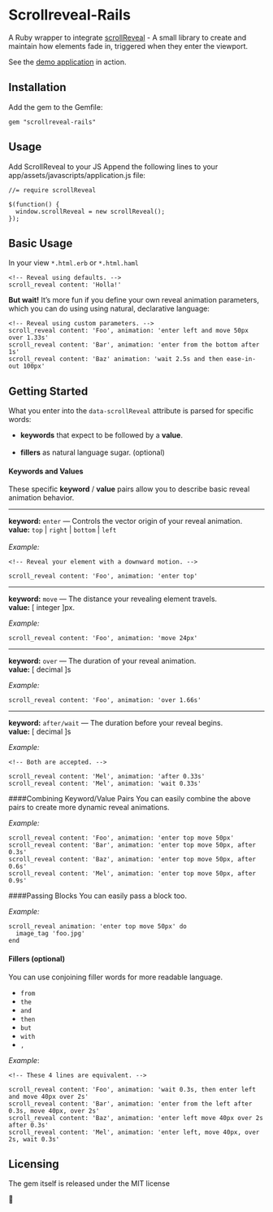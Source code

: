 # Scrollreveal-Rails 

A Ruby wrapper to integrate [scrollReveal](https://github.com/julianlloyd/scrollReveal.js) - A small library to create and maintain how elements fade in, triggered when they enter the viewport.


See the [demo application](http://fast-waters-6745.herokuapp.com) in action. 
## Installation

Add the gem to the Gemfile:

    gem "scrollreveal-rails"    

## Usage

Add ScrollReveal to your JS
Append the following lines to your app/assets/javascripts/application.js file:

	//= require scrollReveal

	$(function() {
	  window.scrollReveal = new scrollReveal();
	});


Basic Usage
-----------

In your view `*.html.erb` or `*.html.haml`

	<!-- Reveal using defaults. -->
	scroll_reveal content: 'Holla!'

**But wait!** It’s more fun if you define your own reveal animation parameters, which you can do using using natural, declarative language:

	<!-- Reveal using custom parameters. -->
	scroll_reveal content: 'Foo', animation: 'enter left and move 50px over 1.33s'
	scroll_reveal content: 'Bar', animation: 'enter from the bottom after 1s'
	scroll_reveal content: 'Baz' animation: 'wait 2.5s and then ease-in-out 100px'

Getting Started
---------------
What you enter into the `data-scrollReveal` attribute is parsed for specific words:

- **keywords** that expect to be followed by a **value**.<br><br>
- **fillers** as natural language sugar. (optional)

#### Keywords and Values
These specific **keyword** / **value** pairs allow you to describe basic reveal animation behavior.
***
**keyword:** `enter` — Controls the vector origin of your reveal animation.<br>
**value:** `top` | `right` | `bottom` | `left`<br><br>
*Example:*

	<!-- Reveal your element with a downward motion. -->

	scroll_reveal content: 'Foo', animation: 'enter top'

***
**keyword:** `move` — The distance your revealing element travels.<br>
**value:** [ integer ]px.

*Example:*

	scroll_reveal content: 'Foo', animation: 'move 24px'

***
**keyword:** `over` — The duration of your reveal animation.<br>
**value:** [ decimal ]s


*Example:*

	scroll_reveal content: 'Foo', animation: 'over 1.66s'

***
**keyword:** `after/wait` — The duration before your reveal begins.<br>
**value:** [ decimal ]s


*Example:*

	<!-- Both are accepted. -->

	scroll_reveal content: 'Mel', animation: 'after 0.33s'
	scroll_reveal content: 'Mel', animation: 'wait 0.33s'

####Combining Keyword/Value Pairs
You can easily combine the above pairs to create more dynamic reveal animations.

*Example:*

	scroll_reveal content: 'Foo', animation: 'enter top move 50px'
	scroll_reveal content: 'Bar', animation: 'enter top move 50px, after 0.3s'
	scroll_reveal content: 'Baz', animation: 'enter top move 50px, after 0.6s'
	scroll_reveal content: 'Mel', animation: 'enter top move 50px, after 0.9s'

####Passing Blocks
You can easily pass a block too.

*Example:*

	scroll_reveal animation: 'enter top move 50px' do 
	  image_tag 'foo.jpg'
	end
	

#### Fillers (optional)
You can use conjoining filler words for more readable language.

- `from`
- `the`
- `and`
- `then`
- `but`
- `with`
- `,`

*Example*:

	<!-- These 4 lines are equivalent. -->

	scroll_reveal content: 'Foo', animation: 'wait 0.3s, then enter left and move 40px over 2s'
	scroll_reveal content: 'Bar', animation: 'enter from the left after 0.3s, move 40px, over 2s'
	scroll_reveal content: 'Baz', animation: 'enter left move 40px over 2s after 0.3s'
	scroll_reveal content: 'Mel', animation: 'enter left, move 40px, over 2s, wait 0.3s'


## Licensing


The gem itself is released under the MIT license

:pray:
	